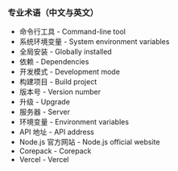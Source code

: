  ### 专业术语（中文与英文）

- 命令行工具 - Command-line tool
- 系统环境变量 - System environment variables
- 全局安装 - Globally installed
- 依赖 - Dependencies
- 开发模式 - Development mode
- 构建项目 - Build project
- 版本号 - Version number
- 升级 - Upgrade
- 服务器 - Server
- 环境变量 - Environment variables
- API 地址 - API address
- Node.js 官方网站 - Node.js official website
- Corepack - Corepack
- Vercel - Vercel
<!--梁展毓-->